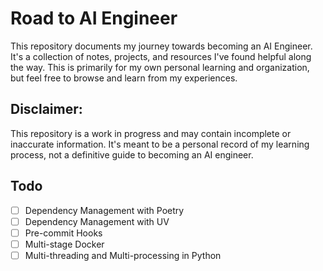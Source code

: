 # Road to AI Engineer

This repository documents my journey towards becoming an AI Engineer. It's a collection of notes, projects, and resources I've found helpful along the way. This is primarily for my own personal learning and organization, but feel free to browse and learn from my experiences.

## Disclaimer:

This repository is a work in progress and may contain incomplete or inaccurate information. It's meant to be a personal record of my learning process, not a definitive guide to becoming an AI engineer.

## Todo
- [ ] Dependency Management with Poetry
- [ ] Dependency Management with UV
- [ ] Pre-commit Hooks
- [ ] Multi-stage Docker
- [ ] Multi-threading and Multi-processing in Python
